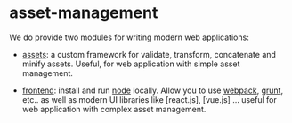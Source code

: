 # asset-management

We do provide two modules for writing modern web applications:

- [assets](/doc/assets): a custom framework for validate, transform, concatenate and minify assets. Useful, for web application with simple asset management.  

- [frontend](/doc/frontend): install and run [node](https://nodejs.org) locally. Allow you to use [webpack](https://webpack.js.org), [grunt](https://gruntjs.com), etc.. as well as modern UI libraries like [react.js], [vue.js] ... useful for web application with complex asset management. 

